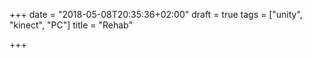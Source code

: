 +++
date = "2018-05-08T20:35:36+02:00"
draft = true
tags = ["unity", "kinect", "PC"]
title = "Rehab"

+++
